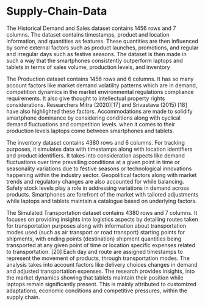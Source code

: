 # Supply-Chain-Data


The Historical Demand and Sales dataset contains 1456 rows and 7 columns. The dataset contains timestamps, product and
location information, and quantities as features. These quantities are then influenced by some external factors such as product
launches, promotions, and regular and irregular days such as festive seasons. The dataset is then made in such a way that the
smartphones consistently outperform laptops and tablets in terms of sales volume, production levels, and inventory

The Production dataset contains 1456 rows and 6 columns. It has so many account factors like market demand volatility
patterns which are in demand, competition dynamics in the market environmental regulations compliance requirements. It also give
thought to intellectual property rights considerations. Researchers Mitra (2020)[17] and Srivastava (2015) [18] have also highlighted
these factors. Accommodations are made to solidify smartphone dominance by considering conditions along with cyclical demand
fluctuations and competition levels. when it comes to their production levels laptops come between smartphones and tablets.

The inventory dataset contains 4380 rows and 6 columns. For tracking purposes, it simulates data with timestamps along
with location identifiers and product identifiers. It takes into consideration aspects like demand fluctuations over time prevailing
conditions at a given point in time or seasonality variations due to festive seasons or technological innovations happening within the
industry sector. Geopolitical factors along with market trends and regulatory changes are also accounted for while balancing. Safety
stock levels play a role in addressing variations in demand across products. Smartphones are forefront of the market with tailored
adjustments while laptops and tablets maintain a catalogue based on underlying factors.

The Simulated Transportation dataset contains 4380 rows and 7 columns. It focuses on providing insights into logistics aspects
by detailing routes taken for transportation purposes along with information about transportation modes used (such as air transport
or road transport) starting points for shipments, with ending points (destination) shipment quantities being transported at any given
point of time or location specific expenses related to transportation. [20] Each day and route are assigned timestamps to represent
the movement of products, through transportation modes. The analysis takes into account factors like delivery choices changes in
demand and adjusted transportation expenses. The research provides insights, into the market dynamics showing that tablets maintain
their position while laptops remain significantly present. This is mainly attributed to customized adaptations, economic conditions
and competitive pressures, within the supply chain.
